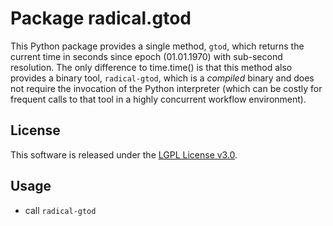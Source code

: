 
Package radical.gtod
====================

This Python package provides a single method, `gtod`, which returns the current
time in seconds since epoch (01.01.1970) with sub-second resolution.  The only
difference to time.time() is that this method also provides a binary tool,
`radical-gtod`, which is a *compiled* binary and does not require the invocation
of the Python interpreter (which can be costly for frequent calls to that tool
in a highly concurrent workflow environment).


License
-------

This software is released under the
[LGPL License v3.0](http://opensource.org/licenses/LGPL-3.0).


Usage
-----

* call `radical-gtod`


